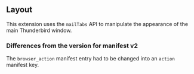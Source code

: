 ## Layout

This extension uses the `mailTabs` API to manipulate the appearance of the main Thunderbird window.

### Differences from the version for manifest v2

The `browser_action` manifest entry had to be changed into an `action` manifest key.
